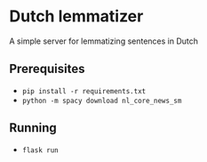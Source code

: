 # Dutch lemmatizer

A simple server for lemmatizing sentences in Dutch

## Prerequisites

- `pip install -r requirements.txt`
- `python -m spacy download nl_core_news_sm`

## Running

- `flask run`
